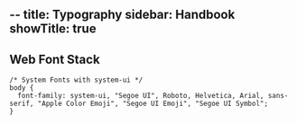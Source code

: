 --
title: Typography
sidebar: Handbook
showTitle: true
---


## Web Font Stack

```
/* System Fonts with system-ui */
body {
  font-family: system-ui, "Segoe UI", Roboto, Helvetica, Arial, sans-serif, "Apple Color Emoji", "Segoe UI Emoji", "Segoe UI Symbol";
}
```